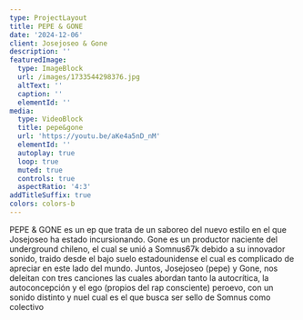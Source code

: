 ```yaml
---
type: ProjectLayout
title: PEPE & GONE
date: '2024-12-06'
client: Josejoseo & Gone
description: ''
featuredImage:
  type: ImageBlock
  url: /images/1733544298376.jpg
  altText: ''
  caption: ''
  elementId: ''
media:
  type: VideoBlock
  title: pepe&gone
  url: 'https://youtu.be/aKe4a5nD_nM'
  elementId: ''
  autoplay: true
  loop: true
  muted: true
  controls: true
  aspectRatio: '4:3'
addTitleSuffix: true
colors: colors-b
---
```

PEPE & GONE es un ep que trata de un saboreo del nuevo estilo en el que Josejoseo ha estado incursionando. Gone es un productor naciente del underground chileno, el cual se unió a Somnus67k debido a su innovador sonido, traido desde el bajo suelo estadounidense el cual es complicado de apreciar en este lado del mundo. Juntos, Josejoseo (pepe) y Gone, nos deleitan con tres canciones las cuales abordan tanto la autocrítica, la autoconcepción y el ego (propios del rap consciente) peroevo,  con un sonido distinto y nuel cual es el que busca ser sello de Somnus como colectivo
